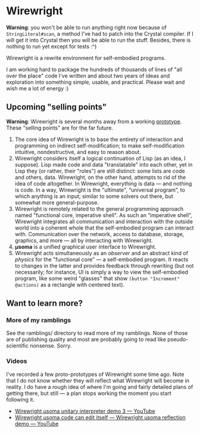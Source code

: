 # Wirewright

**Warning**: you won't be able to run anything right now because of `StringLiteral#scan`, a method I've
had to patch into the Crystal compiler. If I will get it into Crystal then you will be able to run the stuff.
Besides, there is nothing to run yet except for tests :^)

Wirewright is a rewrite environment for self-embodied programs.

I am working hard to package the hundreds of thousands of lines of "all over the place" code I've written and about two years of ideas and exploration into something simple, usable, and practical. Please wait and wish me a lot of energy :)

## Upcoming "selling points"

**Warning**: Wirewright is several months away from a working [prototype](https://youtu.be/eUkZNk90rbQ). These "selling points" are for the far future.

1. The core idea of Wirewright is to base the entirety of interaction and programming on indirect self-modification; to make self-modification intuitive, nondestructive, and easy to reason about.
2. Wirewright considers itself a logical continuation of Lisp (as an idea, I suppose). Lisp made code and data "translatable" into each other, yet in Lisp they (or rather, their "roles") are still distinct: some lists are code and others, data. Wirewright, on the other hand, attempts to rid of the idea of code altogether. In Wirewright, everything is data ­— and nothing is code. In a way, Wirewright is the "ultimate", “universal program”, to which anything is an input; similar to some solvers out there, but somewhat more general-purpose.
3. Wirewright is remotely related to the general programming approach named "functional core, imperative shell". As such an “imperative shell”, Wirewright integrates all communication and interaction with the outside world into a coherent whole that the self-embodied program can interact with. Communication over the network, access to database, storage, graphics, and more — all by interacting with Wirewright.
4. **µsoma** is a unified graphical user interface to Wirewright.
5. Wirewright acts simultaneously as an *observer* and an abstract kind of *physics* for the "functional core" ­— a self-embodied program. It reacts to changes in the latter and provides feedback through rewriting (but not necessarily; for instance, UI is simply a way to view the self-embodied program, like some weird "glasses" that show `(button "Increment" @actions)` as a rectangle with centered text).

## Want to learn more?

### More of my ramblings

See the ramblings/ directory to read more of my ramblings. None of those are of publishing quality and most are probably going to read like pseudo-scientific nonsense. Sorry.

### Videos

I've recorded a few proto-prototypes of Wirewright some time ago. Note that I do not know whether they will reflect what Wirewright will become in reality. I do have a rough idea of where I'm going and fairly detailed plans of getting there, but still  — a plan stops working the moment you start following it.

- [Wirewright µsoma unitary interpreter demo 3 — YouTube](https://youtu.be/P48VAbvai2w)
- [Wirewright µsoma code can edit itself — Wirewright µsoma reflection demo — YouTube](https://youtu.be/MFME6DtHtKo)
